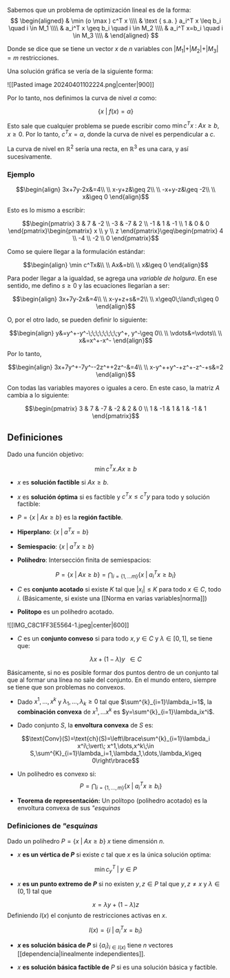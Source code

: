 Sabemos que un problema de optimización lineal es de la forma: 
$$
\begin{aligned}
& \min (o \max ) c^T x \\\\
& \text { s.a. } a_i^T x \leq b_i \quad i \in M_1 \\\\
& a_i^T x \geq b_i \quad i \in M_2 \\\\
& a_i^T x=b_i \quad i \in M_3 \\\\
&
\end{aligned}
$$

Donde se dice que se tiene un vector $x$ de $n$ variables con $\vert M_1\vert+ \vert M_2\vert + \vert M_3\vert=m$ restricciones. 

Una solución gráfica se vería de la siguiente forma: 

![[Pasted image 20240401102224.png|center|900]]


Por lo tanto, nos definimos la curva de nivel $\alpha$ como: 

$$\lbrace x\;\vert\; f(x)=\alpha\rbrace$$

Esto sale que cualquier problema se puede escribir como $\min c^Tx\;:\;Ax\geq b, x\geq 0$. Por lo tanto, $c^Tx=\alpha$, donde la curva de nivel es perpendicular a $c$. 

La curva de nivel en $\mathbb{R}^2$ sería una recta, en $\mathbb{R}^3$ es una cara, y así sucesivamente. 

### Ejemplo 

$$\begin{align}
3x+7y-2x&=4\\  \\
x-y+z&\geq 2\\  \\
-x+y-z&\geq -2\\  \\
x&\geq 0
\end{align}$$

Esto es lo mismo a escribir: 

$$\begin{pmatrix}
3 & 7 & -2 \\
-3 & -7 & 2 \\
-1 & 1 & -1 \\
1 & 0 & 0
\end{pmatrix}\begin{pmatrix}
x \\
y \\
z
\end{pmatrix}\geq\begin{pmatrix}
4 \\
-4 \\
-2 \\
0
\end{pmatrix}$$

Como se quiere llegar a la formulación estándar: 

$$\begin{align}
\min c^Tx&\\ \\
Ax&=b\\  \\
x&\geq 0
\end{align}$$

Para poder llegar a la igualdad, se agrega una *variable de holgura*. En ese sentido, me defino $s\geq0$ y las ecuaciones llegarían a ser: 

$$\begin{align}
3x+7y-2x&=4\\  \\
x-y+z+s&=2\\  \\
x\geq0\;\land\;s\geq 0
\end{align}$$

O, por el otro lado, se pueden definir lo siguiente: 

$$\begin{align}
y&=y^+-y^-\;\;\;\;\;\;\;\;y^+, y^-\geq 0\\  \\
\vdots&=\vdots\\  \\
x&=x^+-x^-
\end{align}$$

Por lo tanto, 

$$\begin{align}
3x+7y^+-7y^--2z^++2z^-&=4\\  \\
x-y^++y^-+z^+-z^-+s&=2
\end{align}$$

Con todas las variables mayores o iguales a cero. En este caso, la matriz $A$ cambia a lo siguiente: 

$$\begin{pmatrix}
3 & 7 & -7 & -2 & 2 & 0 \\
1 & -1 & 1 & 1 & -1 & 1
\end{pmatrix}$$

## Definiciones 

Dado una función objetivo: 

$$\min c^Tx. Ax\geq b$$

- $x$ es **solución factible** si $Ax\geq b$. 

- $x$ es **solución óptima** si es factible y $c^Tx\leq c^Ty$ para todo y solución factible: 

- $P=\lbrace x\;\vert\; Ax\geq b\rbrace$ es la **región factible**. 

- **Hiperplano**: $\lbrace x\;\vert\; a^Tx=b\rbrace$

- **Semiespacio**: $\lbrace x\;\vert\;a^Tx\geq b\rbrace$

- **Polihedro**: Intersección finita de semiespacios: 

$$P=\lbrace x\;\vert\; Ax\geq b\rbrace = \bigcap_{i=\lbrace 1,\dots m\rbrace}\lbrace x\;\vert\;a^{T}_{i}x\geq b_i\rbrace$$ 
- $C$ es **conjunto acotado** si existe $K$ tal que $\vert x_i\vert\leq K$ para todo $x\in C$, todo $i$. (Básicamente, si existe una [[Norma en varias variables|norma]]) 

- **Politopo** es un polihedro acotado.

![[IMG_C8C1FF3E5564-1.jpeg|center|600]] 

- $C$ es un **conjunto conveso** si para todo $x,y \in C$ y $\lambda\in [0,1]$, se tiene que: 

$$\lambda x + (1-\lambda)y\;\;\in C$$

Básicamente, si no es posible formar dos puntos dentro de un conjunto tal que al formar una línea no sale del conjunto. En el mundo entero, siempre se tiene que son problemas no convexos. 

- Dado $x^1, \dots, x^k$ y $\lambda_1, \dots,\lambda_k\geq 0$ tal que $\sum^{k}_{i=1}\lambda_i=1$, la **combinación convexa** de $x^1,\dots x^k$ es $y=\sum^{k}_{i=1}\lambda_ix^i$. 

- Dado conjunto $S$, la **envoltura convexa** de $S$ es: 

$$\text{Conv}(S)=\text{ch}(S)=\left\lbrace\sum^{k}_{i=1}\lambda_i x^i\;\vert\; x^1,\dots,x^k\;\in S,\sum^{K}_{i=1}\lambda_i=1,\lambda_1,\dots,\lambda_k\geq 0\right\rbrace$$

- Un polihedro es convexo si: 
$$P=\bigcap_{i=\lbrace 1,\dots, m\rbrace}\lbrace x\;\vert\; a^{T}_{i}x\geq b_i\rbrace$$

- **Teorema de representación:** Un polítopo (polihedro acotado) es la envoltura convexa de sus *"esquinas*

### Definiciones de *"esquinas* 

Dado un polihedro $P=\lbrace x\;\vert\; Ax\geq b\rbrace$ $x$ tiene dimensión $n$. 

- $x$ **es un vértica de $P$** si existe $c$ tal que $x$ es la única solución optima: 

$$\min c^{T}_{y}\;\vert\; y\in P$$
- $x$ **es un punto extremo de $P$** si no existen $y,z\in P$ tal que $y,z\neq x$ y $\lambda\in (0,1)$ tal que 

$$x=\lambda y+(1-\lambda)z$$
Definiendo $l(x)$ el conjunto de restricciones activas en $x$. 

$$I(x)=\lbrace i\;\vert\;a^{T}_{i}x=b_i\rbrace$$

- **$x$ es solución básica de $P$** si $\lbrace a_i\rbrace_{i\in I(x)}$ tiene $n$ vectores [[dependencia|linealmente independientes]]. 

- $x$ **es solución básica factible de** $P$ si es una solución básica y factible. 